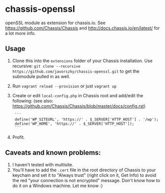 # chassis-openssl
openSSL module as extension for chassis.io. See https://github.com/Chassis/Chassis and http://docs.chassis.io/en/latest/ for a lot more info.

## Usage

1. Clone this into the `extensions` folder of your Chassis installation. Use recursive: `git clone --recursive https://github.com/javorszky/chassis-openssl.git` to get the submodule pulled in as well.
1. Run `vagrant reload --provision` or just `vagrant up`
1. Create or edit `local-config.php` in Chassis root and add/edit the following: (see also: https://github.com/Chassis/Chassis/blob/master/docs/config.rst)

        ```
        define('WP_SITEURL', 'https://' . $_SERVER['HTTP_HOST'] . '/wp');
        define('WP_HOME', 'https://' . $_SERVER['HTTP_HOST']);
        ```

1. Profit.

## Caveats and known problems:

1. I haven't tested with multisite.
1. You'll have to add the `.cert` file in the root directory of Chassis to your keychain and set it to "Always trust" (right click on it, Get Info) to avoid the red "your connection is not encrypted" message. Don't know how to do it on a Windows machine. Let me know :)
